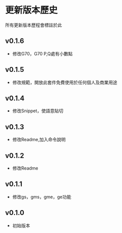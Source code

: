 # 更新版本歷史

所有更新版本歷程會標註於此

## v0.1.6

- 修改G70，G70 P,Q處有小數點

## v0.1.5

- 修改規範，開放此套件免費使用於任何個人及商業用途

## v0.1.4

- 修改Snippet，使語意貼切

## v0.1.3

- 修改Readme,加入命令說明

## v0.1.2

- 修改Readme

## v0.1.1

- 修改gs，gms，gme，ge功能

## v0.1.0

- 初始版本